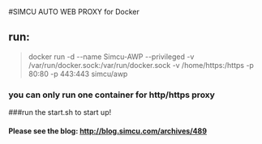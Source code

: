 #SIMCU AUTO WEB PROXY for Docker
## run:
> docker run -d --name Simcu-AWP --privileged -v /var/run/docker.sock:/var/run/docker.sock -v /home/https:/https -p 80:80 -p 443:443 simcu/awp

### you can only run one container for http/https proxy

###run the start.sh to start up!

####  Please see the blog:  http://blog.simcu.com/archives/489

